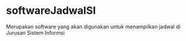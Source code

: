 # softwareJadwalSI
Merupakan software yang akan digunakan untuk menampilkan jadwal di Jurusan Sistem Informsi
